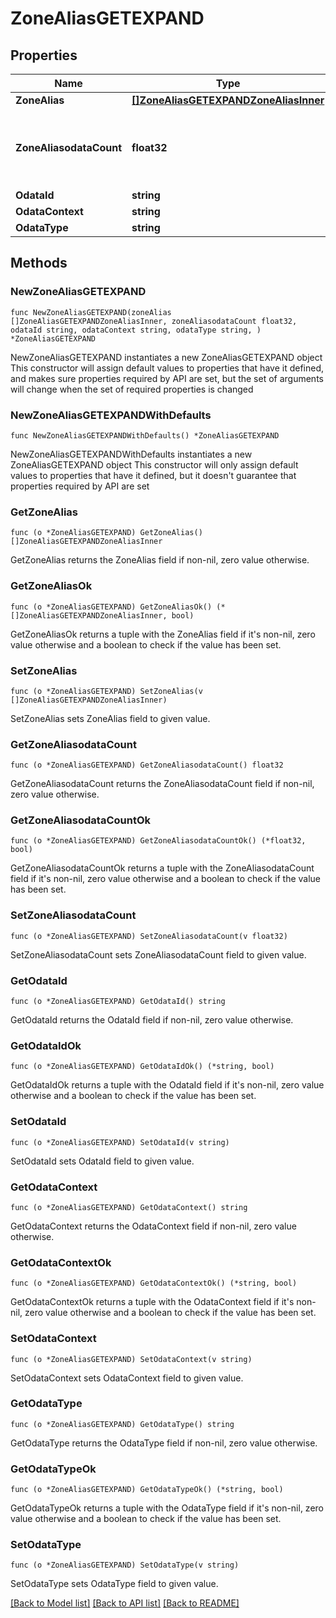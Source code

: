 # ZoneAliasGETEXPAND

## Properties

Name | Type | Description | Notes
------------ | ------------- | ------------- | -------------
**ZoneAlias** | [**[]ZoneAliasGETEXPANDZoneAliasInner**](ZoneAliasGETEXPANDZoneAliasInner.md) |  | 
**ZoneAliasodataCount** | **float32** | Number of zone aliases configured in the CDC instance | 
**OdataId** | **string** |  | 
**OdataContext** | **string** |  | 
**OdataType** | **string** |  | 

## Methods

### NewZoneAliasGETEXPAND

`func NewZoneAliasGETEXPAND(zoneAlias []ZoneAliasGETEXPANDZoneAliasInner, zoneAliasodataCount float32, odataId string, odataContext string, odataType string, ) *ZoneAliasGETEXPAND`

NewZoneAliasGETEXPAND instantiates a new ZoneAliasGETEXPAND object
This constructor will assign default values to properties that have it defined,
and makes sure properties required by API are set, but the set of arguments
will change when the set of required properties is changed

### NewZoneAliasGETEXPANDWithDefaults

`func NewZoneAliasGETEXPANDWithDefaults() *ZoneAliasGETEXPAND`

NewZoneAliasGETEXPANDWithDefaults instantiates a new ZoneAliasGETEXPAND object
This constructor will only assign default values to properties that have it defined,
but it doesn't guarantee that properties required by API are set

### GetZoneAlias

`func (o *ZoneAliasGETEXPAND) GetZoneAlias() []ZoneAliasGETEXPANDZoneAliasInner`

GetZoneAlias returns the ZoneAlias field if non-nil, zero value otherwise.

### GetZoneAliasOk

`func (o *ZoneAliasGETEXPAND) GetZoneAliasOk() (*[]ZoneAliasGETEXPANDZoneAliasInner, bool)`

GetZoneAliasOk returns a tuple with the ZoneAlias field if it's non-nil, zero value otherwise
and a boolean to check if the value has been set.

### SetZoneAlias

`func (o *ZoneAliasGETEXPAND) SetZoneAlias(v []ZoneAliasGETEXPANDZoneAliasInner)`

SetZoneAlias sets ZoneAlias field to given value.


### GetZoneAliasodataCount

`func (o *ZoneAliasGETEXPAND) GetZoneAliasodataCount() float32`

GetZoneAliasodataCount returns the ZoneAliasodataCount field if non-nil, zero value otherwise.

### GetZoneAliasodataCountOk

`func (o *ZoneAliasGETEXPAND) GetZoneAliasodataCountOk() (*float32, bool)`

GetZoneAliasodataCountOk returns a tuple with the ZoneAliasodataCount field if it's non-nil, zero value otherwise
and a boolean to check if the value has been set.

### SetZoneAliasodataCount

`func (o *ZoneAliasGETEXPAND) SetZoneAliasodataCount(v float32)`

SetZoneAliasodataCount sets ZoneAliasodataCount field to given value.


### GetOdataId

`func (o *ZoneAliasGETEXPAND) GetOdataId() string`

GetOdataId returns the OdataId field if non-nil, zero value otherwise.

### GetOdataIdOk

`func (o *ZoneAliasGETEXPAND) GetOdataIdOk() (*string, bool)`

GetOdataIdOk returns a tuple with the OdataId field if it's non-nil, zero value otherwise
and a boolean to check if the value has been set.

### SetOdataId

`func (o *ZoneAliasGETEXPAND) SetOdataId(v string)`

SetOdataId sets OdataId field to given value.


### GetOdataContext

`func (o *ZoneAliasGETEXPAND) GetOdataContext() string`

GetOdataContext returns the OdataContext field if non-nil, zero value otherwise.

### GetOdataContextOk

`func (o *ZoneAliasGETEXPAND) GetOdataContextOk() (*string, bool)`

GetOdataContextOk returns a tuple with the OdataContext field if it's non-nil, zero value otherwise
and a boolean to check if the value has been set.

### SetOdataContext

`func (o *ZoneAliasGETEXPAND) SetOdataContext(v string)`

SetOdataContext sets OdataContext field to given value.


### GetOdataType

`func (o *ZoneAliasGETEXPAND) GetOdataType() string`

GetOdataType returns the OdataType field if non-nil, zero value otherwise.

### GetOdataTypeOk

`func (o *ZoneAliasGETEXPAND) GetOdataTypeOk() (*string, bool)`

GetOdataTypeOk returns a tuple with the OdataType field if it's non-nil, zero value otherwise
and a boolean to check if the value has been set.

### SetOdataType

`func (o *ZoneAliasGETEXPAND) SetOdataType(v string)`

SetOdataType sets OdataType field to given value.



[[Back to Model list]](../README.md#documentation-for-models) [[Back to API list]](../README.md#documentation-for-api-endpoints) [[Back to README]](../README.md)


